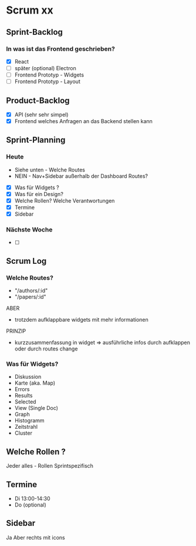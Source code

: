 # Scrum xx

## Sprint-Backlog

### In was ist das Frontend geschrieben?

- [x] React
- [ ] später (optional) Electron
- [ ] Frontend Prototyp - Widgets
- [ ] Frontend Prototyp - Layout

## Product-Backlog

- [x] API (sehr sehr simpel)
- [x] Frontend welches Anfragen an das Backend stellen kann

## Sprint-Planning

### Heute
- Siehe unten - Welche Routes
- NEIN - Nav+Sidebar außerhalb der Dashboard Routes?
- [x] Was für Widgets ?
- [x] Was für ein Design?
- [x] Welche Rollen? Welche Verantwortungen
- [x] Termine
- [x] Sidebar

### Nächste Woche

- [ ]

## Scrum Log

### Welche Routes?

* "/authors/:id"
* "/papers/:id"

ABER
* trotzdem aufklappbare widgets mit mehr informationen

PRINZIP
* kurzzusammenfassung in widget => ausführliche infos durch aufklappen oder durch routes change

### Was für Widgets?

* Diskussion
* Karte (aka. Map)
* Errors
* Results
* Selected
* View (Single Doc)
* Graph
* Histogramm
* Zeitstrahl
* Cluster

## Welche Rollen ?

Jeder alles - Rollen Sprintspezifisch


## Termine

* Di 13:00-14:30
* Do (optional)

## Sidebar
Ja
Aber rechts
mit icons
